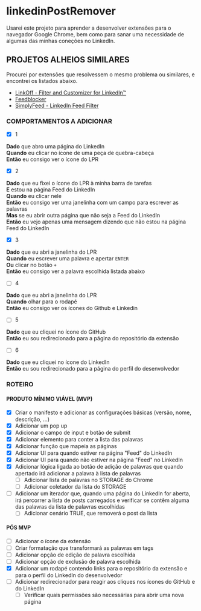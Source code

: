 # linkedinPostRemover

Usarei este projeto para aprender a desenvolver extensões para o navegador Google Chrome, bem como para sanar uma necessidade de algumas das minhas coneções no LinkedIn.

## PROJETOS ALHEIOS SIMILARES

Procurei por extensões que resolvessem o mesmo problema ou similares, e encontrei os listados abaixo.

- [LinkOff - Filter and Customizer for LinkedIn™](https://chrome.google.com/webstore/detail/linkoff-filter-and-custom/maanaljajdhhnllllmhmiiboodmoffon?hl=pt-BR)
- [Feedblocker](https://chrome.google.com/webstore/detail/feedblocker/obehkecmojmkiikdffbmnobnnmgikkfa?hl=pt-BR)
- [SimplyFeed - LinkedIn Feed Filter](https://chrome.google.com/webstore/detail/simplyfeed-linkedin-feed/hpjgkdecioodgjhhdoagefbbdlljkpic?hl=pt-BR)

### COMPORTAMENTOS A ADICIONAR

- [X] 1

**Dado** que abro uma página do LinkedIn <br>
**Quando** eu clicar no ícone de uma peça de quebra-cabeça <br>
**Então** eu consigo ver o ícone do LPR

- [X] 2

**Dado** que eu fixei o ícone do LPR à minha barra de tarefas <br>
**E** estou na página Feed do LinkedIn <br>
**Quando** eu clicar nele <br>
**Então** eu consigo ver uma janelinha com um campo para escrever as palavras<br>
**Mas** se eu abrir outra página que não seja a Feed do LinkedIn<br>
**Então** eu vejo apenas uma mensagem dizendo que não estou na página Feed do LinkedIn

- [X] 3

**Dado** que eu abri a janelinha do LPR <br>
**Quando** eu escrever uma palavra e apertar `ENTER` <br>
**Ou** clicar no botão `+` <br>
**Então** eu consigo ver a palavra escolhida listada abaixo

- [ ] 4

**Dado** que eu abri a janelinha do LPR <br>
**Quando** olhar para o rodapé <br>
**Então** eu consigo ver os ícones do Github e Linkedin

- [ ] 5

**Dado** que eu cliquei no ícone do GitHub <br>
**Então** eu sou redirecionado para a página do repositório da extensão

- [ ] 6

**Dado** que eu cliquei no ícone do LinkedIn <br>
**Então** eu sou redirecionado para a página do perfil do desenvolvedor

### ROTEIRO

#### PRODUTO MÍNIMO VIÁVEL (MVP)
- [X] Criar o manifesto e adicionar as configurações básicas (versão, nome, descrição, ...)
- [X] Adicionar um pop up
- [X] Adicionar o campo de input e botão de submit
- [X] Adicionar elemento para conter a lista das palavras
- [X] Adicionar função que mapeia as páginas
- [X] Adicionar UI para quando estiver na página "Feed" do LinkedIn
- [X] Adicionar UI para quando não estiver na página "Feed" no LinkedIn
- [X] Adicionar lógica ligada ao botão de adição de palavras que quando apertado irá adicionar a palavra à lista de palavras
  - [ ] Adicionar lista de palavras no STORAGE do Chrome
  - [ ] Adicionar coletador da lista do STORAGE
- [ ] Adicionar um iterador que, quando uma página do LinkedIn for aberta, irá percorrer a lista de posts carregados e verificar se contêm alguma das palavras da lista de palavras escolhidas
  - [ ] Adicionar cenário TRUE, que removerá o post da lista 

#### PÓS MVP
- [ ] Adicionar o ícone da extensão
- [ ] Criar formatação que transformará as palavras em tags
- [ ] Adicionar opção de edição de palavra escolhida
- [ ] Adicionar opção de exclusão de palavra escolhida
- [X] Adicionar um rodapé contendo links para o repositório da extensão e para o perfil do LinkedIn do desenvolvedor
- [ ] Adicionar redirecionador para reagir aos cliques nos ícones do GitHub e do LinkedIn
  - [ ] Verificar quais permissões são necessárias para abrir uma nova página